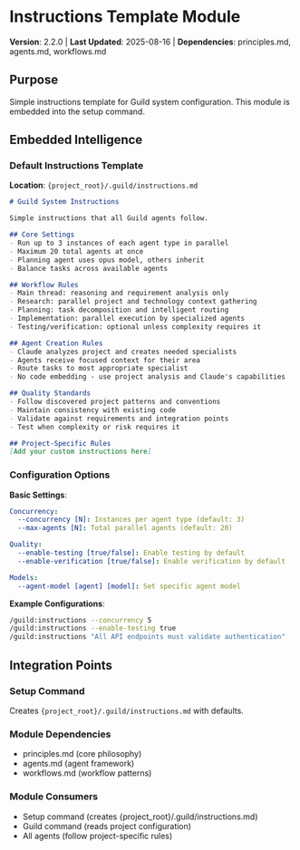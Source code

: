 # Instructions Template Module
**Version**: 2.2.0 | **Last Updated**: 2025-08-16 | **Dependencies**: principles.md, agents.md, workflows.md

## Purpose
Simple instructions template for Guild system configuration. This module is embedded into the setup command.

## Embedded Intelligence

### Default Instructions Template

**Location**: `{project_root}/.guild/instructions.md`

```markdown
# Guild System Instructions

Simple instructions that all Guild agents follow.

## Core Settings
- Run up to 3 instances of each agent type in parallel
- Maximum 20 total agents at once
- Planning agent uses opus model, others inherit
- Balance tasks across available agents

## Workflow Rules
- Main thread: reasoning and requirement analysis only
- Research: parallel project and technology context gathering
- Planning: task decomposition and intelligent routing
- Implementation: parallel execution by specialized agents
- Testing/verification: optional unless complexity requires it

## Agent Creation Rules
- Claude analyzes project and creates needed specialists
- Agents receive focused context for their area
- Route tasks to most appropriate specialist
- No code embedding - use project analysis and Claude's capabilities

## Quality Standards
- Follow discovered project patterns and conventions
- Maintain consistency with existing code
- Validate against requirements and integration points
- Test when complexity or risk requires it

## Project-Specific Rules
[Add your custom instructions here]
```

### Configuration Options

**Basic Settings**:
```yaml
Concurrency:
  --concurrency [N]: Instances per agent type (default: 3)
  --max-agents [N]: Total parallel agents (default: 20)

Quality:
  --enable-testing [true/false]: Enable testing by default
  --enable-verification [true/false]: Enable verification by default

Models:
  --agent-model [agent] [model]: Set specific agent model
```

**Example Configurations**:
```bash
/guild:instructions --concurrency 5
/guild:instructions --enable-testing true
/guild:instructions "All API endpoints must validate authentication"
```

## Integration Points

### Setup Command
Creates `{project_root}/.guild/instructions.md` with defaults.

### Module Dependencies
- principles.md (core philosophy)
- agents.md (agent framework)
- workflows.md (workflow patterns)

### Module Consumers
- Setup command (creates {project_root}/.guild/instructions.md)
- Guild command (reads project configuration)
- All agents (follow project-specific rules)